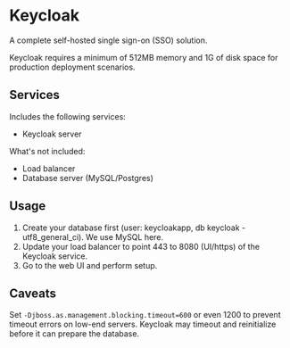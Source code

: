 Keycloak
========
A complete self-hosted single sign-on (SSO) solution.

Keycloak requires a minimum of 512MB memory and 1G of disk space for production deployment scenarios.


Services
--------
Includes the following services:
- Keycloak server

What's not included:
- Load balancer
- Database server (MySQL/Postgres)

Usage
-----
1. Create your database first (user: keycloakapp, db keycloak - utf8_general_ci). We use MySQL here.
2. Update your load balancer to point 443 to 8080 (UI/https) of the Keycloak service.
3. Go to the web UI and perform setup.

Caveats
-------
Set `-Djboss.as.management.blocking.timeout=600` or even 1200 to prevent timeout errors on low-end servers. Keycloak may timeout and 
reinitialize before it can prepare the database.
